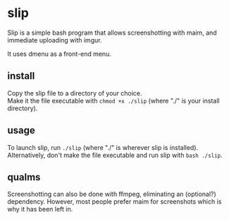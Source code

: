 # slip
Slip is a simple bash program that allows screenshotting with maim, and immediate uploading with imgur.

It uses dmenu as a front-end menu.

## install
Copy the slip file to a directory of your choice.   
Make it the file executable with `chmod +x ./slip` (where "./" is your install directory).


## usage
To launch slip, run `./slip` (where "./" is wherever slip is installed).    
Alternatively, don't make the file executable and run slip with `bash ./slip`.

## qualms
Screenshotting can also be done with ffmpeg, eliminating an (optional?) dependency.  However, most people prefer maim for screenshots which is why it has been left in.